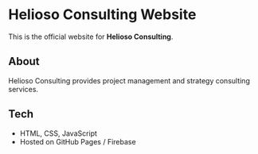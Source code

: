 
# Helioso Consulting Website

This is the official website for **Helioso Consulting**.

## About
Helioso Consulting provides project management and strategy consulting services.

## Tech
- HTML, CSS, JavaScript
- Hosted on GitHub Pages / Firebase

